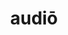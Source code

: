---
title: audiō
meaning: to hear
ch: [four, mt, mt1thru4, ss, ss4, 7r, 24rv]
pos: verb
inf: audīre
secondppstem: aud
infend: īre
thirdpp: audīvī
fourthpp: audītus
conjugation: fourth
derivatives: audition, audience
laudio: ../assets/audio/audio-laudio.mp3
six: y
---